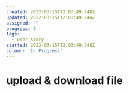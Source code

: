 ```yaml
---
created: 2022-03-15T12:03:49.248Z
updated: 2022-03-15T12:03:49.244Z
assigned: ""
progress: 0
tags:
  - user-story
started: 2022-03-15T12:03:49.248Z
column: 'In Progress'
---
```


# upload & download file
